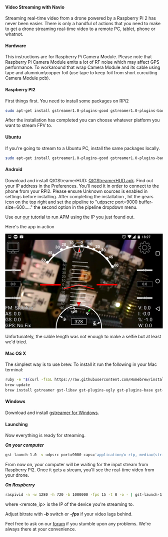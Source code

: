#### Video Streaming with Navio

Streaming real-time video from a drone powered by a Raspberry Pi 2 has never been easier.  There is only a handful of actions that you need to make to get a drone streaming real-time video to a remote PC, tablet, phone or whatnot.

#### Hardware

This instructions are for Raspberry Pi Camera Module.
Please note that Raspberry Pi Camera Module emits a lot of RF noise which may affect GPS performance. To workaround that wrap Camera Module and its cable using tape and alumnium\copper foil (use tape to keep foil from short curcuiting Camera Module pcb).

#### Raspberry PI2

First things first. You need to install some packages on RPi2

```bash
sudo apt-get install gstreamer1.0-plugins-good gstreamer1.0-plugins-bad gstreamer1.0-libav
```

After the installation has completed you can choose whatever platform you want to stream FPV to.

#### Ubuntu

If you're going to stream to a Ubuntu PC, install the same packages locally.

```bash
sudo apt-get install gstreamer1.0-plugins-good gstreamer1.0-plugins-bad gstreamer1.0-libav
```

#### Android

Download and install QtGStreamerHUD:
[QtGStreamerHUD.apk](http://files.emlid.com/data/public/qtgstreamerhud). Find out your IP address in the Preferences. You'll need it in order to connect to the phone from your RPi2. Please ensure Unknown sources is enabled in settings before installing. After completing the installation , hit the gears icon on the top right and set the pipeline to "udpscrc port=9000 buffer-size=600....." the second option in the pipeline dropdown menu.

Use our [our](http://docs.emlid.com/Navio-APM/installation-and-running/) tutorial to run APM using the IP you just found out.

Here's the app in action

![selfie](img/NavioPlus-gstreamer-selfie.png)

Unfortunately, the cable length was not enough to make a selfie but at least we'd tried.

#### Mac OS X

The simplest way is to use brew. To install it run the following in your Mac terminal:

```bash
ruby -e "$(curl -fsSL https://raw.githubusercontent.com/Homebrew/install/master/install)"
brew update
brew install gstreamer gst-libav gst-plugins-ugly gst-plugins-base gst-plugins-bad gst-plugins-good
```

#### Windows

Download and install [gstreamer for Windows](http://gstreamer.freedesktop.org/data/pkg/windows/1.4.5/gstreamer-1.0-x86_64-1.4.5.msi).

#### Launching

Now everything is ready for streaming.

***On your computer***

```bash
gst-launch-1.0 -v udpsrc port=9000 caps='application/x-rtp, media=(string)video, clock-rate=(int)90000, encoding-name=(string)H264' ! rtph264depay ! avdec_h264 ! videoconvert ! autovideosink sync=f
```
From now on, your computer will be waiting for the input stream from Raspberry PI2. Once it gets a stream, you'll see the real-time video from your drone.

***On Raspberry***

```bash
raspivid -n -w 1280 -h 720 -b 1000000 -fps 15 -t 0 -o - | gst-launch-1.0 -v fdsrc ! h264parse ! rtph264pay config-interval=10 pt=96 ! udpsink host=<remote_ip> port=9000
```
where <remote_ip> is the IP of the device you're streaming to.

Adjust bitrate with ***-b*** switch or ***-fps*** if your video lags behind.

Feel free to ask on our [forum](http://community.emlid.com) if you stumble upon any problems. We're always there at your convenience.  
